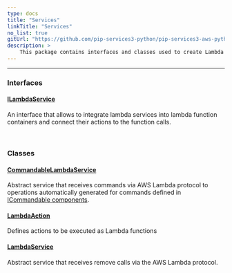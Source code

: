 ```yaml
---
type: docs
title: "Services"
linkTitle: "Services"
no_list: true
gitUrl: "https://github.com/pip-services3-python/pip-services3-aws-python"
description: >
    This package contains interfaces and classes used to create Lambda services.
---
```

---

<div class="module-body"> 


### Interfaces

#### [ILambdaService](ilambda_service)
An interface that allows to integrate lambda services into lambda function containers and connect their actions to the function calls.

<br>

### Classes

#### [CommandableLambdaService](commandable_lambda_service)
Abstract service that receives commands via AWS Lambda protocol to operations automatically generated for commands defined in [ICommandable components](../../../commons/commands/icommandable).

#### [LambdaAction](lambda_action)
Defines actions to be executed as Lambda functions


#### [LambdaService](lambda_service)
Abstract service that receives remove calls via the AWS Lambda protocol.

</div>
